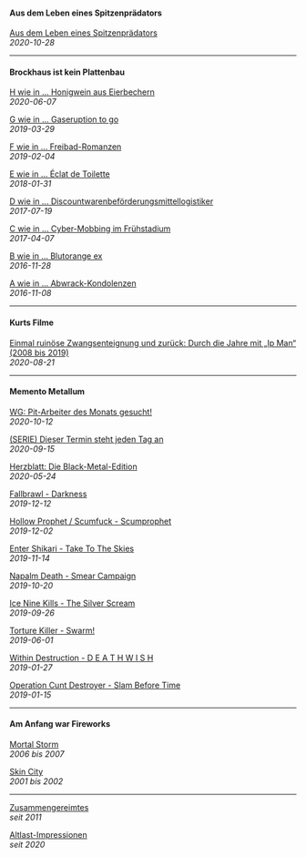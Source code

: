 #### Aus dem Leben eines Spitzenprädators

[Aus dem Leben eines Spitzenprädators](adeles.md)<br>
_2020-10-28_

<hr>

#### Brockhaus ist kein Plattenbau

[H wie in ... Honigwein aus Eierbechern](broplau-howabern.md)<br>
_2020-06-07_

[G wie in ... Gaseruption to go](broplau-garutogo.md)<br>
_2019-03-29_

[F wie in ... Freibad-Romanzen](broplau-frebaron.md)<br>
_2019-02-04_

[E wie in ... Éclat de Toilette](broplau-edelette.md)<br>
_2018-01-31_

[D wie in ... Discountwarenbeförderungsmittellogistiker](broplau-discologi.md)<br>
_2017-07-19_

[C wie in ... Cyber-Mobbing im Frühstadium](broplau-cybobing.md)<br>
_2017-04-07_

[B wie in ... Blutorange ex](broplau-blutorex.md)<br>
_2016-11-28_

[A wie in ... Abwrack-Kondolenzen](broplau-abolenz.md)<br>
_2016-11-08_

<hr>

#### Kurts Filme

[Einmal ruinöse Zwangsenteignung und zurück: Durch die Jahre mit „Ip Man“ (2008 bis 2019)](kurfil-eruzwan.md)<br>
_2020-08-21_

<hr>

#### Memento Metallum

[WG: Pit-Arbeiter des Monats gesucht!](memmet-piamiage.md)<br>
_2020-10-12_

[(SERIE) Dieser Termin steht jeden Tag an](memmet-sertetan.md)<br>
_2020-09-15_

[Herzblatt: Die Black-Metal-Edition](memmet-heblabla.md)<br>
_2020-05-24_

[Fallbrawl - Darkness](memmet-fabress.md)<br>
_2019-12-12_

[Hollow Prophet / Scumfuck - Scumprophet](memmet-hofupret.md)<br>
_2019-12-02_

[Enter Shikari - Take To The Skies](memmet-enartokies.md)<br>
_2019-11-14_

[Napalm Death - Smear Campaign](memmet-nademarn.md)<br>
_2019-10-20_

[Ice Nine Kills - The Silver Scream](memmet-inikiver.md)<br>
_2019-09-26_

[Torture Killer - Swarm!](memmet-torkiwa.md)<br>
_2019-06-01_

[Within Destruction - D E A T H W I S H](memmet-widewis.md)<br>
_2019-01-27_

[Operation Cunt Destroyer - Slam Before Time](memmet-opuslat.md)<br>
_2019-01-15_

<hr>

#### Am Anfang war Fireworks

[Mortal Storm](afafiwo-morstorm.md)<br>
_2006 bis 2007_

[Skin City](afafiwo-skinity.md)<br>
_2001 bis 2002_

<hr>

[Zusammengereimtes](zusates.md)<br>
_seit 2011_

[Altlast-Impressionen](alapron.md)<br>
_seit 2020_

